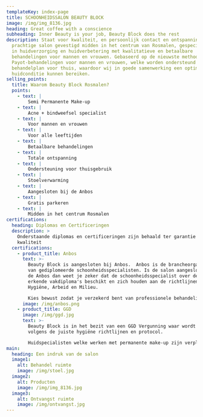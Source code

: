 ```yaml
---
templateKey: index-page
title: SCHOONHEIDSSALON BEAUTY BLOCK
image: /img/img_8136.jpg
heading: Great coffee with a conscience
subheading: Inner Beauty is your job, Beauty Block does the rest
description: Staat voor kwaliteit, en persoonlijk contact en ontspanning. Een
  prachtige salon gevestigd midden in het centrum van Rosmalen, gespecialiseerd
  in huidverzorging en huidverbetering met kwalitatieve en betaalbare
  behandelingen voor mannen en vrouwen. Gebaseerd op de nieuwste methodes van
  Payot-behandelingen voor mannen en vrouwen, welke worden ondersteund met een
  behandelplan voor thuis, waardoor wij in goede samenwerking een optimale
  huidconditie kunnen bereiken.
selling_points:
  title: Waarom Beauty Block Rosmalen?
  points:
    - text: |
        Semi Permanente Make-up
    - text: |
        Acne + bindweefsel specialist
    - text: |
        Voor mannen en vrouwen
    - text: |
        Voor alle leeftijden
    - text: |
        Betaalbare behandelingen
    - text: |
        Totale ontspanning 
    - text: |
        Ondersteuning voor thuisgebruik
    - text: |
        Stoelverwarming
    - text: |
        Aangesloten bij de Anbos
    - text: |
        Gratis parkeren
    - text: |
        Midden in het centrum Rosmalen
certifications:
  heading: Diplomas en Certificeringen
  description: >
    Onderstaande diplomas en certificeringen zijn behaald ter garantie van de
    kwaliteit
  certifications:
    - product_title: Anbos
      text: >-
        Beauty Block is aangesloten bij Anbos.  Anbos is de brancheorganisatie
        van gediplomeerde schoonheidsspecialisten. Is de salon aangesloten bij
        de Anbos dan weet je zeker dat de schoonheidsspecialist over de juiste
        erkende vakdiploma's beschikt en zich houden aan de richtlijnen voor
        Hygiëne, Arbeid en Milieu. 

        Kies bewust zodat je verzekerd bent van professionele behandelingen.
      image: /img/anbos.png
    - product_title: GGD
      image: /img/ggd.jpg
      text: >-
        Beauty Block is in het bezit van een GGD Vergunning waar wordt gewerkt
        volgens de juiste hygiëne richtlijnen en protocol.

        Huidspecialisten welke werken met permanente make-up zijn verplicht een GGD vergunning te hebben. Kies bewust zodat je verzekerd bent van professionele behandelingen.
main:
  heading: Een indruk van de salon
  image1:
    alt: Behandel ruimte
    image: /img/stoel.jpg
  image2:
    alt: Producten
    image: /img/img_8136.jpg
  image3:
    alt: Ontvangst ruimte
    image: /img/ontvangst.jpg
---
```

